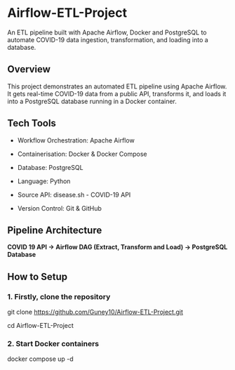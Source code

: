 # Airflow-ETL-Project
An ETL pipeline built with Apache Airflow, Docker and PostgreSQL to automate COVID-19 data ingestion, transformation, and loading into a database.

## Overview
This project demonstrates an automated ETL pipeline using Apache Airflow.
It gets real-time COVID-19 data from a public API, transforms it, and loads it into a PostgreSQL database running in a Docker container.

## Tech Tools
- Workflow Orchestration: Apache Airflow

- Containerisation: Docker & Docker Compose

- Database: PostgreSQL

- Language: Python

- Source API: disease.sh - COVID-19 API

- Version Control: Git & GitHub

## Pipeline Architecture

**COVID 19 API -> Airflow DAG (Extract, Transform and Load) -> PostgreSQL Database**
## How to Setup
### 1. Firstly, clone the repository

   git clone https://github.com/Guney10/Airflow-ETL-Project.git

   cd Airflow-ETL-Project

### 2. Start Docker containers

   docker compose up -d
